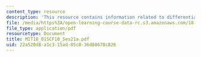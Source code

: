 ```yaml
---
content_type: resource
description: 'This resource contains information related to differentiation formulas. '
file: /media/https%3A/open-learning-course-data-rc.s3.amazonaws.com/18-01sc-single-variable-calculus-fall-2010/22a520d8a1c315ad85c036d88678c826_MIT18_01SCF10_Ses21a.pdf
file_type: application/pdf
resourcetype: Document
title: MIT18_01SCF10_Ses21a.pdf
uid: 22a520d8-a1c3-15ad-85c0-36d88678c826
---
```

